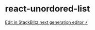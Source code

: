 # react-unordored-list

[Edit in StackBlitz next generation editor ⚡️](https://stackblitz.com/~/github.com/Tural0272/react-unordored-list)